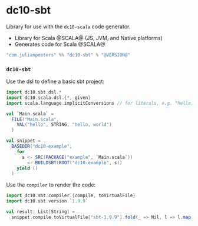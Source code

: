 # dc10-sbt

Library for use with the `dc10-scala` code generator.
 - Library for Scala @SCALA@ (JS, JVM, and Native platforms)
 - Generates code for Scala @SCALA@

```scala
"com.julianpeeters" %% "dc10-sbt" % "@VERSION@"
```

### `dc10-sbt`
Use the dsl to define a basic sbt project:

```scala mdoc:reset
import dc10.sbt.dsl.*
import dc10.scala.dsl.{*, given}
import scala.language.implicitConversions // for literals, e.g. "hello, world"

val `Main.scala` =
  FILE("Main.scala",
    VAL("hello", STRING, "hello, world")
  )

val snippet = 
  BASEDIR("dc10-example",
    for 
      s <- SRC(PACKAGE("example", `Main.scala`))
      _ <- BUILDSBT(ROOT("dc10-example", s))
    yield ()
  )
```

Use the `compiler` to render the code:

```scala mdoc
import dc10.sbt.compiler.{compile, toVirtualFile}
import dc10.sbt.version.`1.9.9`

val result: List[String] =
  snippet.compile.toVirtualFile["sbt-1.9.9"].fold(_ => Nil, l => l.map(f => f.contents))
```